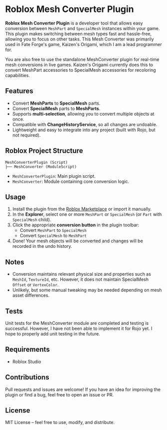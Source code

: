 # Roblox Mesh Converter Plugin

**Roblox Mesh Converter Plugin** is a developer tool that allows easy conversion between `MeshPart` and `SpecialMesh` instances within your game. This plugin makes switching between mesh types fast and hassle-free, allowing you to focus on other tasks. This Mesh Converter was primarily used in Fate Forge's game, Kaizen's Origami, which I am a lead programmer for.

You are also free to use the standalone MeshConverter plugin for real-time mesh conversions in live games. Kaizen's Origami currently does this to convert MeshPart accessories to SpecialMesh accessories for recoloring capabilities.


## Features

- Convert **MeshParts** to **SpecialMesh** parts.
- Convert **SpecialMesh** parts to **MeshParts**.
- Supports **multi-selection**, allowing you to convert multiple objects at once.
- Compatible with **ChangeHistoryService**, so all changes are undoable.
- Lightweight and easy to integrate into any project (built with Rojo, but not required).


## Roblox Project Structure

```
MeshConverterPlugin (Script)
├── MeshConverter (ModuleScript)
```

- `MeshConverterPlugin`: Main plugin script.
- `MeshConverter`: Module containing core conversion logic.


## Usage

1. Install the plugin from the [Roblox Marketplace](https://create.roblox.com/store/asset/119397415504975/Mesh-Converter-Plugin) or import it manually.
2. In the **Explorer**, select one or more `MeshPart` or `SpecialMesh` (or `Part` with `SpecialMesh` child).
3. Click the appropriate **conversion button** in the plugin toolbar:
   - Convert `MeshPart` to `SpecialMesh`
   - Convert `SpecialMesh` to `MeshPart`
4. Done! Your mesh objects will be converted and changes will be recorded in the undo history.


## Notes

- Conversion maintains relevant physical size and properties such as `MeshId`, `TextureId`, etc. However, it does not maintain SpecialMesh `Offset` or `VertexColor`.
- Unlikely, but some manual tweaking may be needed depending on mesh asset differences.

## Tests

Unit tests for the MeshConverter module are completed and testing is successful. However, I have not been able to implement it for Rojo yet. I hope to properly add unit testing in the future.

## Requirements

- Roblox Studio


## Contributions

Pull requests and issues are welcome! If you have an idea for improving the plugin or find a bug, feel free to open an issue or PR.


## License

MIT License – feel free to use, modify, and distribute.
